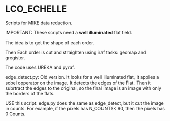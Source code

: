 # LCO_ECHELLE
Scripts for MIKE data reduction. 

IMPORTANT: These scripts need a **well illuminated** flat field. 

The idea is to get the shape of each order. 

Then Each order is cut and straighten using iraf tasks: geomap and gregister.

The code uses UREKA and pyraf.

edge_detect.py: Old version. It looks for a well illuminated flat, it applies  a sobel  opperator on the image. It detects the edges of the Flat. Then it subrtract the edges to the original, so the final image is an image with only the borders of the flats.

USE this script:
edge.py does the same as edge_detect, but it cut the image in counts. For example, if the pixels has N_COUNTS< 90, then the pixels has 0 Counts.
